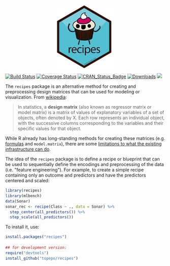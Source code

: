 
<img src="recipes_hex_thumb.png" title="hex sticker thumb" alt="recipes" style="display: block; margin: auto;" />

[![Build Status](https://travis-ci.org/topepo/recipes.svg?branch=master)](https://travis-ci.org/topepo/recipes)
[![Coverage Status](https://img.shields.io/codecov/c/github/topepo/recipes/master.svg)](https://codecov.io/github/topepo/recipes?branch=master)
[![CRAN_Status_Badge](http://www.r-pkg.org/badges/version/recipes)](http://cran.r-project.org/web/packages/recipes)
[![Downloads](http://cranlogs.r-pkg.org/badges/recipes)](http://cran.rstudio.com/package=recipes)
![](https://img.shields.io/badge/lifecycle-maturing-blue.svg)


The `recipes` package is an alternative method for creating and preprocessing design matrices that can be used for modeling or visualization. From [wikipedia](https://en.wikipedia.org/wiki/Design_matrix):

 > In statistics, a **design matrix** (also known as regressor matrix or model matrix) is a matrix of values of explanatory variables of a set of objects, often denoted by X. Each row represents an individual object, with the successive columns corresponding to the variables and their specific values for that object.

While R already has long-standing methods for creating these matrices (e.g. [formulas](https://www.rstudio.com/rviews/2017/02/01/the-r-formula-method-the-good-parts) and `model.matrix`), there are some [limitations to what the existing infrastructure can do](https://rviews.rstudio.com/2017/03/01/the-r-formula-method-the-bad-parts/). 

The idea of the `recipes` package is to define a recipe or blueprint that can be used to sequentially define the encodings and preprocessing of the data (i.e. "feature engineering"). For example, to create a simple recipe containing only an outcome and predictors and have the predictors centered and scaled:


```r
library(recipes)
library(mlbench)
data(Sonar)
sonar_rec <- recipe(Class ~ ., data = Sonar) %>%
  step_center(all_predictors()) %>%
  step_scale(all_predictors())
```

To install it, use:

```r
install.packages("recipes")

## for development version:
require("devtools")
install_github("topepo/recipes")
```
